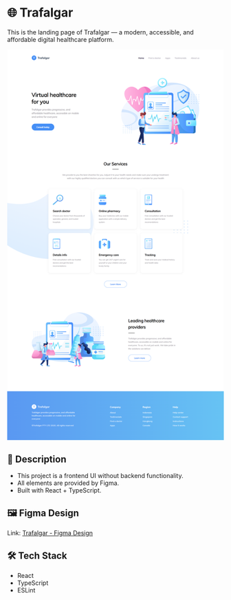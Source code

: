 
# 🌐 Trafalgar

This is the landing page of Trafalgar — a modern, accessible, and affordable digital healthcare platform.

![Trafalgar Preview](https://github.com/fahmirizalbudi/trafalgar/blob/main/preview.png)

## 📄 Description

- This project is a frontend UI without backend functionality.
- All elements are provided by Figma.
- Built with React + TypeScript.

## 🖼️ Figma Design

Link: [Trafalgar - Figma Design](https://www.figma.com/design/kDOYbjkwYqLJnQPBeqzHaw/Trafalgar-Landing-Page--Community)

## 🛠️ Tech Stack

- React
- TypeScript
- ESLint
